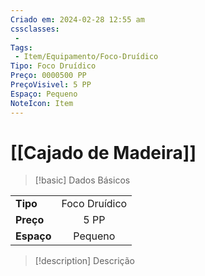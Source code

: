 ```yaml
---
Criado em: 2024-02-28 12:55 am
cssclasses:
 - 
Tags:
 - Item/Equipamento/Foco-Druídico
Tipo: Foco Druídico
Preço: 0000500 PP
PreçoVisivel: 5 PP
Espaço: Pequeno
NoteIcon: Item
---
```

# [[Cajado de Madeira]]

> [!basic] Dados Básicos
> 
|            |     |
| ---------- |:---:|
| **Tipo**   |  Foco Druídico   |
| **Preço**  |   5 PP   |
| **Espaço** |   Pequeno   |
>
 
> [!description] Descrição
> 
> 
